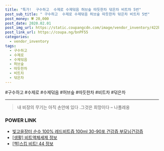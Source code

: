 ```yaml
--- 
title: "특가!  구수하고  수제로 수제덖음 허브숲 따듯한차 덖은차 비트차 5번" 
post_sub_title: " 구수하고  수제로 수제덖음 허브숲 따듯한차 덖은차 비트차 5번" 
post_money: ₩ 20,000 
post_date: 2020.02.01 
post_img_url: https://static.coupangcdn.com/image/vendor_inventory/422b/9c1dd2ac8e9d7b3320cb834c3cff83899c9d1a655b39d9bd3d3eb0132860.jpg 
post_link_url: https://coupa.ng/bnPF55 
categories: 
  - vendor_inventory 
tags: 
  - 구수하고 
  - 수제로 
  - 수제덖음 
  - 허브숲 
  - 따듯한차 
  - 비트차 
  - 덖은차 
--- 
```

  #구수하고 #수제로 #수제덖음 #허브숲 #따듯한차 #비트차 #덖은차 
<hr> 

> 내 비장의 무기는 아직 손안에 있다 .그것은 희망이다 – 나폴레옹 


### POWER LINK

* <a href="https://blog.naver.com/an0733/221784596860" target="_blank">빛고을장터 순수 100% 레드비트즙 100ml 30-90포 건강즙 부모님건강즙</a>
* <a href="https://blog.naver.com/sakai111/221762439850" target="_blank"> [생활] 비트액체세제 정보 </a>
* <a href="https://blog.naver.com/fasyy4321/221759725045" target="_blank">[책]스킵 비트! 44 정보</a>
